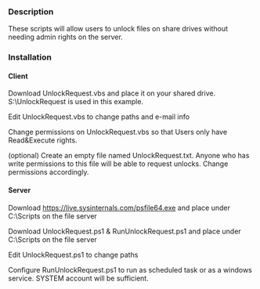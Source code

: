 <h3>Description</h3>

These scripts will allow users to unlock files on share drives without needing admin rights on the server.

<h3>Installation</h3>

<h4>Client</h4>

Download UnlockRequest.vbs and place it on your shared drive. S:\UnlockRequest is used in this example.

Edit UnlockRequest.vbs to change paths and e-mail info

Change permissions on UnlockRequest.vbs so that Users only have Read&Execute rights.

(optional) Create an empty file named UnlockRequest.txt. Anyone who has write permissions to this file will be able to request unlocks. Change permissions accordingly.



<h4>Server</h4>

Download https://live.sysinternals.com/psfile64.exe and place under C:\Scripts on the file server



Download UnlockRequest.ps1 & RunUnlockRequest.ps1 and place under C:\Scripts on the file server

Edit UnlockRequest.ps1 to change paths

Configure RunUnlockRequest.ps1 to run as scheduled task or as a windows service. SYSTEM account will be sufficient.
